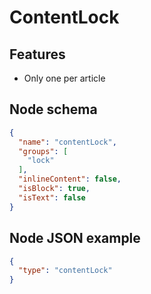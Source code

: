 # ContentLock

## Features
- Only one per article

## Node schema

```json
{
  "name": "contentLock",
  "groups": [
    "lock"
  ],
  "inlineContent": false,
  "isBlock": true,
  "isText": false
}
```

## Node JSON example

```json
{
  "type": "contentLock"
}
```
